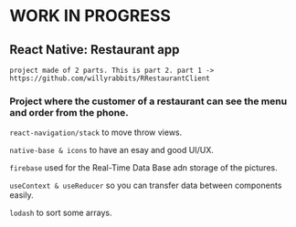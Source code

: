 # WORK IN PROGRESS
## React Native: Restaurant app
`project made of 2 parts. This is part 2. part 1 -> https://github.com/willyrabbits/RRestaurantClient`

### Project where the customer of a restaurant can see the menu and order from the phone.

`react-navigation/stack` to move throw views.

`native-base & icons` to have an esay and good UI/UX. 

`firebase` used for the Real-Time Data Base adn storage of the pictures.

`useContext & useReducer` so you can transfer data between components easily.

`lodash` to sort some arrays.

